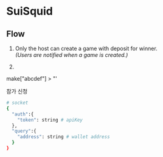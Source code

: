 # SuiSquid


## Flow

1. Only the host can create a game with deposit for winner. <br/>_(Users are notified when a game is created.)_

2. 





make["abcdef"] > "'

참가 신청



```bash
# socket
{
  "auth":{
    "token": string # apiKey
  },
  "query":{
    "address": string # wallet address
  }
}
```